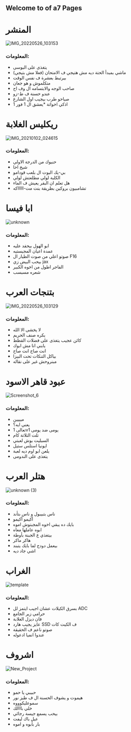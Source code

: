 ## Welcome to of a7 Pages



# المنشر
![IMG_20220526_103153](https://user-images.githubusercontent.com/106317311/170798204-6cf1ac86-ba3c-4e17-bb31-f9adb9029914.jpg)
### المعلومات:
* يتغذى على البوسى 
* ماشي بمبدأ الحتة ديه مش هتيجي ف الامتحان (فعلا مش بتيجي)
* بيرتبط بعشرة ف نفس الوقت
* متكلموش و هو جعان 
* صاحب الوجه والابتسامه ال وف اح
* عندو حسنة ف ط-زو
* صياحو طرب بيجيب اول الشارع
* اذكي اخواتة
*يعشق ال 1 فور 1 




# ريكليس الغلابة
![IMG_20210102_024615](https://user-images.githubusercontent.com/106317311/170798583-49a89ff2-bc6a-4aa6-a8fb-3f6d7a417922.jpg)
### المعلومات:
* حنيوك من الدرجة الاولي
* شيخ احا
* بي-يك البوت ال بلعب قودامو
* الكلبة لولي مطلعتش لولي
* هل تعلم ان البقر يعيش ف الماء
* تشامبيون بروكين بطريقة بنت مت-اااااكه


# ابا فيسا
![unknown](https://user-images.githubusercontent.com/106317311/170799771-081f5b2b-de31-4304-a874-f65c72cb15ab.png)
### المعلومات:
* ابو الهول بيحقد عليه
* عمدة اعيان المجيستيه
* صوتو اعلي من صوت الطيار ال   F16
* بيحب البيض زي jax
* الفاجر اطول من اخوه الكبير
* شعره مسبسب


# بتنجات العرب
![IMG_20220526_103129](https://user-images.githubusercontent.com/106317311/170800351-5d6ec3e3-a634-4565-a0df-e01c7a5cf791.jpg)
### المعلومات:
* لا يخشى الا الله
* يكره صنف الحريم
* كائن عجيب يتغذى على فضلات القطط
* يابني انا مش ابوك
* انت صاح انت صاح
* بياكل التنكات تحت البيزا
* مبنروحش غير على نقاله


# عبود قاهر الاسود
![Screenshot_6](https://user-images.githubusercontent.com/106317311/170800506-2affb3a6-bbfc-46ac-aa93-dd601e9aa8e2.png)
### المعلومات:
* ميييين
* يعني ايه؟
* تعالى  1v1 يومى ضد يومى
* تلت التلاتة كام
* السبليت بوش لعبتي
* ايونيا استلس ستيل
* يلعن ابو اوم ديه لعبة
* يتغذى على الندومى


# هتلر العرب
![unknown (3)](https://user-images.githubusercontent.com/106317311/170801020-76b82b53-a914-4298-8053-bb5a7ba74e85.png)
### المعلومات:
* ناس بتبيبول و ناس بتأند
* أكيمو أكيمو
* بايك ده يبقي اخوه المجبتوش اموه
* ابوه عاملها معاه
* بيتغذي ع الجبنة بأوطة
* هاكر ماكر
* بيعمل دودج لما بايك يتبند
* اشي جاد ديه



# الغراب
![template](https://user-images.githubusercontent.com/106317311/170801260-815ba360-bed2-4dbd-8b71-ddc6c8614a0e.png)
### المعلومات:
* بسرق الكيلات عشان اجيب ايتمز لل   ADC
* حرامي زير الجامع
* فان ديزل الغلابة
* عايز يجيب هارد SSD ف الكيت كات
* صوتو ناعم ف الحقيقة
* عندوا انميا ادعوله


# اشروف
![New_Project](https://user-images.githubusercontent.com/106317311/170801585-70492efb-145d-4b03-b6c8-f38e50efdf65.png)
### المعلومات:
* حبيبي يا حمو
* هيموت و يشوف الحسنة ال ف طيز نور
* سموعليكوووه
* خلي بااالك
* بيحب يسمع جيسة رجائي
* عيل باك ليفت
* بار بأبوه و اموه



